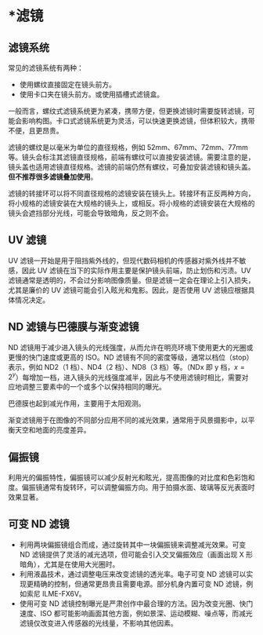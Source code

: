 # *滤镜

## 滤镜系统

常见的滤镜系统有两种：

- 使用螺纹直接固定在镜头前方。
- 使用卡口夹在镜头前方。或使用插槽式滤镜盒。

一般而言，螺纹式滤镜系统更为紧凑，携带方便，但更换滤镜时需要旋转滤镜，可能会影响构图。卡口式滤镜系统更为灵活，可以快速更换滤镜，但体积较大，携带不便，且更昂贵。

滤镜的螺纹是以毫米为单位的直径规格，例如 52mm、67mm、72mm、77mm 等。镜头会标注其滤镜直径规格，前端有螺纹可以直接安装滤镜。需要注意的是，镜头盖也适用滤镜直径规格。滤镜的前端仍然有螺纹，可叠加安装滤镜和镜头盖。**但不推荐很多滤镜叠加使用**。

滤镜的转接环可以将不同直径规格的滤镜安装在镜头上。转接环有正反两种方向，将小规格的滤镜安装在大规格的镜头上，或相反。将小规格的滤镜安装在大规格的镜头会遮挡部分光线，可能会导致暗角，反之则不会。

## UV 滤镜

UV 滤镜一开始是用于阻挡紫外线的，但现代数码相机的传感器对紫外线并不敏感，因此 UV 滤镜在当下的实际作用主要是保护镜头前端，防止划伤和污渍。UV 滤镜通常是透明的，不会过分影响图像质量。但是滤镜一定会在理论上引入损失，尤其是廉价的 UV 滤镜可能会引入眩光和鬼影。因此，是否使用 UV 滤镜应根据具体情况决定。

## ND 滤镜与巴德膜与渐变滤镜

ND 滤镜用于减少进入镜头的光线强度，从而允许在明亮环境下使用更大的光圈或更慢的快门速度或更高的 ISO。ND 滤镜有不同的密度等级，通常以档位（stop）表示，例如 ND2（1 档）、ND4（2 档）、ND8（3 档）等。（NDx 即 y 档，$x=2^y$）每增加一档，进入镜头的光线强度减半，因此与不使用滤镜时相比，需要对应地调整三要素中的一个或多个以保持相同的曝光。

巴德膜也起到减光作用，主要用于太阳观测。

渐变滤镜用于在图像的不同部分应用不同的减光效果，通常用于风景摄影中，以平衡天空和地面的亮度差异。

## 偏振镜

利用光的偏振特性，偏振镜可以减少反射光和眩光，提高图像的对比度和色彩饱和度。偏振镜通常有旋转环，可以调整偏振方向。用于拍摄水面、玻璃等反光表面时效果显著。

## 可变 ND 滤镜

- 利用两块偏振镜组合而成，通过旋转其中一块偏振镜来调整减光效果。可变 ND 滤镜提供了灵活的减光选项，但可能会引入交叉偏振效应（画面出现 X 形暗角），尤其是在使用大光圈时。
- 利用液晶技术，通过调整电压来改变滤镜的透光率。电子可变 ND 滤镜可以实现更精确的控制，但通常更昂贵且需要电源。部分机身内置可变 ND 滤镜，例如索尼 ILME-FX6V。
- 使用可变 ND 滤镜控制曝光是严肃创作中最合理的方法。因为改变光圈、快门速度、ISO 都可能影响画面其他方面，例如景深、运动模糊、噪点等，而减光滤镜仅改变进入传感器的光线量，不影响其他因素。